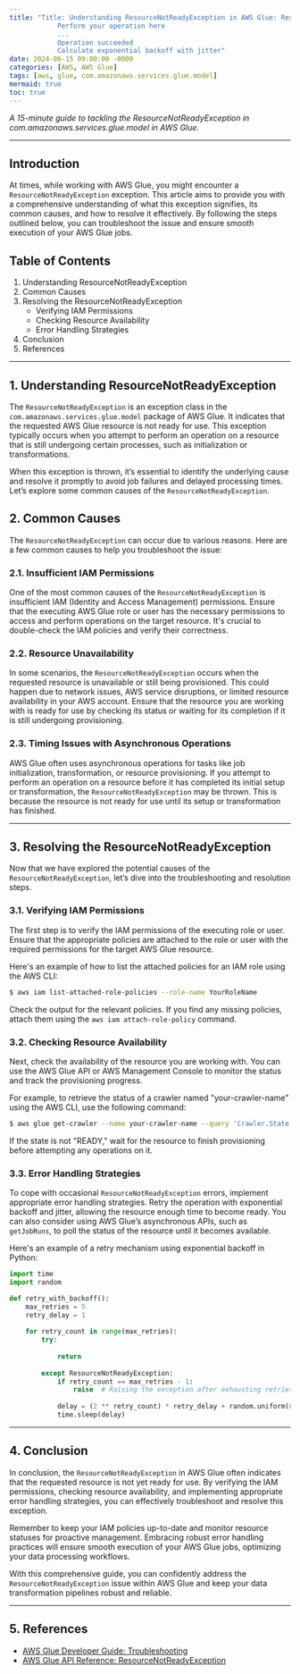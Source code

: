 ```yaml
---
title: "Title: Understanding ResourceNotReadyException in AWS Glue: Resolving Common Issues
            Perform your operation here
            ...
            Operation succeeded
            Calculate exponential backoff with jitter"
date: 2024-06-15 09:00:00 -0000
categories: [AWS, AWS Glue]
tags: [aws, glue, com.amazonaws.services.glue.model]
mermaid: true
toc: true
---
```



_A 15-minute guide to tackling the ResourceNotReadyException in com.amazonaws.services.glue.model in AWS Glue._

---

## Introduction

At times, while working with AWS Glue, you might encounter a `ResourceNotReadyException` exception. This article aims to provide you with a comprehensive understanding of what this exception signifies, its common causes, and how to resolve it effectively. By following the steps outlined below, you can troubleshoot the issue and ensure smooth execution of your AWS Glue jobs.

## Table of Contents

1. Understanding ResourceNotReadyException
2. Common Causes
3. Resolving the ResourceNotReadyException
    - Verifying IAM Permissions
    - Checking Resource Availability
    - Error Handling Strategies
4. Conclusion
5. References

---

## 1. Understanding ResourceNotReadyException

The `ResourceNotReadyException` is an exception class in the `com.amazonaws.services.glue.model` package of AWS Glue. It indicates that the requested AWS Glue resource is not ready for use. This exception typically occurs when you attempt to perform an operation on a resource that is still undergoing certain processes, such as initialization or transformations.

When this exception is thrown, it’s essential to identify the underlying cause and resolve it promptly to avoid job failures and delayed processing times. Let’s explore some common causes of the `ResourceNotReadyException`.

## 2. Common Causes

The `ResourceNotReadyException` can occur due to various reasons. Here are a few common causes to help you troubleshoot the issue:

### 2.1. Insufficient IAM Permissions

One of the most common causes of the `ResourceNotReadyException` is insufficient IAM (Identity and Access Management) permissions. Ensure that the executing AWS Glue role or user has the necessary permissions to access and perform operations on the target resource. It's crucial to double-check the IAM policies and verify their correctness.

### 2.2. Resource Unavailability

In some scenarios, the `ResourceNotReadyException` occurs when the requested resource is unavailable or still being provisioned. This could happen due to network issues, AWS service disruptions, or limited resource availability in your AWS account. Ensure that the resource you are working with is ready for use by checking its status or waiting for its completion if it is still undergoing provisioning.

### 2.3. Timing Issues with Asynchronous Operations

AWS Glue often uses asynchronous operations for tasks like job initialization, transformation, or resource provisioning. If you attempt to perform an operation on a resource before it has completed its initial setup or transformation, the `ResourceNotReadyException` may be thrown. This is because the resource is not ready for use until its setup or transformation has finished.

---

## 3. Resolving the ResourceNotReadyException

Now that we have explored the potential causes of the `ResourceNotReadyException`, let’s dive into the troubleshooting and resolution steps.

### 3.1. Verifying IAM Permissions

The first step is to verify the IAM permissions of the executing role or user. Ensure that the appropriate policies are attached to the role or user with the required permissions for the target AWS Glue resource.

Here's an example of how to list the attached policies for an IAM role using the AWS CLI:

```bash
$ aws iam list-attached-role-policies --role-name YourRoleName
```

Check the output for the relevant policies. If you find any missing policies, attach them using the `aws iam attach-role-policy` command.

### 3.2. Checking Resource Availability

Next, check the availability of the resource you are working with. You can use the AWS Glue API or AWS Management Console to monitor the status and track the provisioning progress.

For example, to retrieve the status of a crawler named "your-crawler-name" using the AWS CLI, use the following command:

```bash
$ aws glue get-crawler --name your-crawler-name --query 'Crawler.State'
```

If the state is not "READY," wait for the resource to finish provisioning before attempting any operations on it.

### 3.3. Error Handling Strategies

To cope with occasional `ResourceNotReadyException` errors, implement appropriate error handling strategies. Retry the operation with exponential backoff and jitter, allowing the resource enough time to become ready. You can also consider using AWS Glue’s asynchronous APIs, such as `getJobRuns`, to poll the status of the resource until it becomes available.

Here's an example of a retry mechanism using exponential backoff in Python:

```python
import time
import random

def retry_with_backoff():
    max_retries = 5
    retry_delay = 1
    
    for retry_count in range(max_retries):
        try:
            
            return
            
        except ResourceNotReadyException:
            if retry_count == max_retries - 1:
                raise  # Raising the exception after exhausting retries
            
            delay = (2 ** retry_count) * retry_delay + random.uniform(0, retry_delay)
            time.sleep(delay)
```

---

## 4. Conclusion

In conclusion, the `ResourceNotReadyException` in AWS Glue often indicates that the requested resource is not yet ready for use. By verifying the IAM permissions, checking resource availability, and implementing appropriate error handling strategies, you can effectively troubleshoot and resolve this exception.

Remember to keep your IAM policies up-to-date and monitor resource statuses for proactive management. Embracing robust error handling practices will ensure smooth execution of your AWS Glue jobs, optimizing your data processing workflows.

With this comprehensive guide, you can confidently address the `ResourceNotReadyException` issue within AWS Glue and keep your data transformation pipelines robust and reliable.

---

## 5. References

- [AWS Glue Developer Guide: Troubleshooting](https://docs.aws.amazon.com/glue/latest/dg/troubleshooting.html)
- [AWS Glue API Reference: ResourceNotReadyException](https://docs.aws.amazon.com/glue/latest/dg/API_ResourceNotReadyException.html)